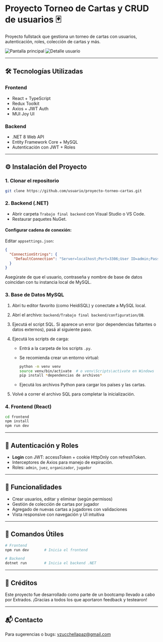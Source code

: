 # Proyecto Torneo de Cartas y CRUD de usuarios 🃏

Proyecto fullstack que gestiona un torneo de cartas con usuarios, autenticación, roles, colección de cartas y más.

![Pantalla principal](./capturas/home.png)
![Detalle usuario](./capturas/user-details.png)

---

## 🛠️ Tecnologías Utilizadas

### Frontend

* React + TypeScript
* Redux Toolkit
* Axios + JWT Auth
* MUI Joy UI

### Backend

* .NET 8 Web API
* Entity Framework Core + MySQL
* Autenticación con JWT + Roles

---

## ⚙️ Instalación del Proyecto

### 1. Clonar el repositorio

```bash
git clone https://github.com/usuario/proyecto-torneo-cartas.git
```

### 2. Backend (.NET)

* Abrir carpeta `Trabajo final backend` con Visual Studio o VS Code.
* Restaurar paquetes NuGet.

#### Configurar cadena de conexión:

Editar `appsettings.json`:

```json
{
  "ConnectionStrings": {
    "DefaultConnection": "Server=localhost;Port=3306;User ID=admin;Password=*pass*;Database=torneo_cartas"
  }
}
```

Asegúrate de que el usuario, contraseña y nombre de base de datos coincidan con tu instancia local de MySQL.

### 3. Base de Datos MySQL

1. Abrí tu editor favorito (como HeidiSQL) y conectate a MySQL local.
2. Abrí el archivo: `backend/Trabajo final backend/configuration/DB`.
3. Ejecutá el script SQL. Si aparece un error (por dependencias faltantes o datos externos), pasá al siguiente paso.
4. Ejecutá los scripts de carga:

   * Entrá a la carpeta de los scripts `.py`.
   * Se recomienda crear un entorno virtual:

     ```bash
     python -m venv venv
     source venv/bin/activate  # o venv\Scripts\activate en Windows
     pip install *dependencias de archivos*
     ```
   * Ejecutá los archivos Python para cargar los países y las cartas.
5. Volvé a correr el archivo SQL para completar la inicialización.

### 4. Frontend (React)

```bash
cd frontend
npm install
npm run dev
```

---

## 🔐 Autenticación y Roles

* **Login** con JWT: accessToken + cookie HttpOnly con refreshToken.
* Interceptores de Axios para manejo de expiración.
* Roles: `admin`, `juez`, `organizador`, `jugador`

---

## 🚀 Funcionalidades

* Crear usuarios, editar y eliminar (según permisos)
* Gestión de colección de cartas por jugador
* Agregado de nuevas cartas a jugadores con validaciones
* Vista responsive con navegación y UI intuitiva

---

## 🧪 Comandos Útiles

```bash
# Frontend
npm run dev       # Inicia el frontend

# Backend
dotnet run        # Inicia el backend .NET
```

---

## 🤝 Créditos

Este proyecto fue desarrollado como parte de un bootcamp llevado a cabo por Extrados. ¡Gracias a todos los que aportaron feedback y testearon!

---

## 📬 Contacto

Para sugerencias o bugs: [vzucchellapaz@gmail.com](mailto:vzucchellapaz@gmail.com)
